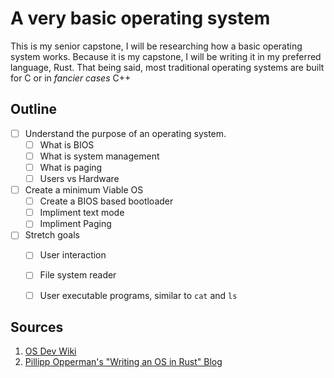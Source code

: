 # A very basic operating system
This is my senior capstone, I will be researching how a basic operating system works. 
Because it is my capstone, I will be writing it in my preferred language, Rust. That being said, most traditional operating systems are built for C or in *fancier cases* C++

## Outline
- [ ] Understand the purpose of an operating system.
    - [ ] What is BIOS
    - [ ] What is system management
    - [ ] What is paging
    - [ ] Users vs Hardware
- [ ] Create a minimum Viable OS 
    - [ ] Create a BIOS based bootloader
    - [ ] Impliment text mode
    - [ ] Impliment Paging
- [ ] Stretch goals
    - [ ] User interaction
    - [ ] File system reader
    - [ ] User executable programs, similar to `cat` and `ls`


## Sources
1. [OS Dev Wiki](https://wiki.osdev.org/Main_Page)
2. [Pillipp Opperman's "Writing an OS in Rust" Blog](https://os.phil-opp.com/) 
